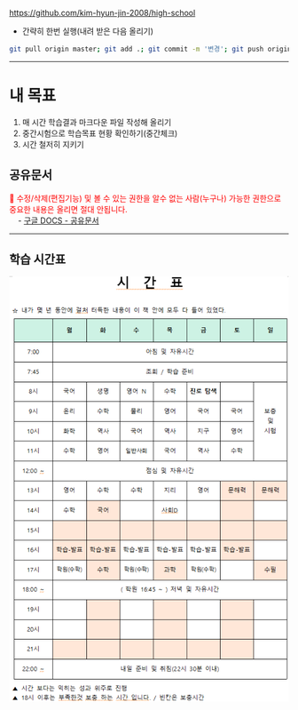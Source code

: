 https://github.com/kim-hyun-jin-2008/high-school

* 간략히 한번 실행(내려 받은 다음 올리기)
```bash
git pull origin master; git add .; git commit -m '변경'; git push origin master
```

---

# 내 목표
1. 매 시간 학습결과 마크다운 파일 작성해 올리기
1. 중간시험으로 학습목표 현황 확인하기(중간체크)
1. 시간 철저히 지키기

## 공유문서
<font color='red'>📌 수정/삭제(편집기능) 및 볼 수 있는 권한을 알수 없는 사람(누구나) 가능한 권한으로 중요한 내용은 올리면 절대 안됩니다.</font><br>
&nbsp; &nbsp; - <a href="https://docs.google.com/document/d/1IVXb8VKmlmw0_l-8GnZFF3ZirjNPWK85rdjSCU1SmPU/edit?tab=t.0" target="_blank">구글 DOCS - 공유문서</a>

<hr>

## 학습 시간표
<img src="목표/시간표/시간표-1.png">

